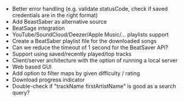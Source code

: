 - Better error handling (e.g. validate statusCode, check if saved credentials are in the right format)
- Add BeastSaber as alternative source
- BeatSage integration
- YouTube/SoundCloud/Deezer/Apple Music/... playlists support
- Create a BeatSaber playlist file for the downloaded songs
- Can we reduce the timeout of 1 second for the BeatSaver API?
- Support using saved/recently played/top tracks
- Client/server architecture with the option of running a local server
- Web based GUI
- Add option to filter maps by given difficulty / rating
- Download progress indicator
- Double-check if "trackName firstArtistName" is good as a search query?
